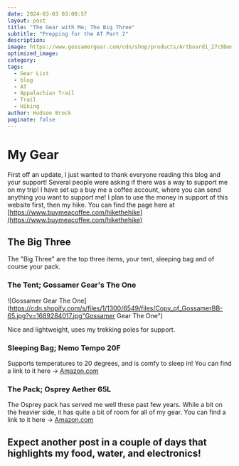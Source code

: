 ```yaml
---
date: 2024-03-03 03:08:57
layout: post
title: "The Gear with Me; The Big Three"
subtitle: "Prepping for the AT Part 2"
description: 
image: https://www.gossamergear.com/cdn/shop/products/Artboard1_27c9bed7-63a1-4266-a0ee-96d36f489228_900x.png?v=1604434484.png
optimized_image:
category:
tags:
  - Gear List
  - blog
  - AT
  - Appalachian Trail
  - Trail
  - Hiking  
author: Hudson Brock
paginate: false
---
```

# My Gear

First off an update, I just wanted to thank everyone reading this blog and your support! Several people were asking if there was a way to support me on my trip! I have set up a buy me a coffee account, where you can send anything you want to support me! I plan to use the money in support of this website first, then my hike. You can find the page here at [https://www.buymeacoffee.com/hikethehike](https://www.buymeacoffee.com/hikethehike)

## The Big Three

The "Big Three" are the top three items, your tent, sleeping bag and of course your pack.

### The Tent; Gossamer Gear's The One

![Gossamer Gear The One](https://cdn.shopify.com/s/files/1/1300/6549/files/Copy_of_GossamerBB-65.jpg?v=1689284017.jpg"Gossamer Gear The One")

Nice and lightweight, uses my trekking poles for support.

### Sleeping Bag; Nemo Tempo 20F

Supports temperatures to 20 degrees, and is comfy to sleep in! You can find a link to it here ->
[Amazon.com](https://www.amazon.com/NEMO-Synthetic-Sleeping-35-Degree-Regular/dp/B0BMTQVH79/ref=sr_1_1?crid=341HSMQYTRJFJ&amp;dib=eyJ2IjoiMSJ9.2fzr49G7WnTlkPZgd6uCHTvmsI298LQ0dr8-lkC-qdsSsj6u8SzStvaXbKhoThX2PWdap8flNuHNjlDemXb7NH-HNJ0VvF_XRs_I811zs_PQl6KbOC8iVGLEPpr_2aVSPQXDUU3QeNgkOjULnC9v6tZ8dSIY0pw21af8AfwNR0F8l-b9XLjfYS7Qj5PVJt-gY-Gw-fM6Fqliq0F4D1gdH0IC3ZbWK2ycnM9FYy90HE4.SH82SsxuYOzZv4feBen7AzPJ-2oftbtdO77Dsuqgd4s&amp;dib_tag=se&amp;keywords=nemo%252Btempo&amp;qid=1709436320&amp;sprefix=nemo%252Btempo%252Caps%252C140&amp;sr=8-1&amp;th=1&_encoding=UTF8&tag=hikethehike-20&linkCode=ur2&linkId=50df7428a46f32fe6ad68c55e2238e4a&camp=1789&creative=9325)

### The Pack; Osprey Aether 65L

The Osprey pack has served me well these past few years. While a bit on the heavier side, it has quite a bit of room for all of my gear. You can find a link to it here ->
[Amazon.com](https://www.amazon.com/Osprey-Aether-Backpacking-Backpack-Medium/dp/B08LNYJVML/ref=sr_1_1?crid=FW6Z7BLLLT4C&dib=eyJ2IjoiMSJ9.qTkDyRPrNS8i4CbaPw2GEGdDwlvDQdKNmpGHCz0Uih5c1d0eYczxJ7ra45dphpCbrmUnOQWlH6RxEG47Llqmi4QkSgBj3iR5PpDvH748-clUAtQuVvfKKOwiU80srhNqYvDYWj7acq1thG_EMq-WWHQiQDcVLp5A4iqc2ZU1dnLJJF27DkGKytiknYaLCRIAZsUQIUcZyw5NX6ohIaxC9rZQPNNqefiRhMDz6_VnYPGev-heyLxogAwhnYqKcjTeREhDhpI-naD5gYWMCJOWI9FMu_WDyACeZ9_7DwfVCZA.8agdCRmlJ31ezLpYIEIrgEy1LIoYMyz7hOfWG_tm-P0&dib_tag=se&keywords=osprey+aether+65&qid=1709437004&sprefix=osprey+aether%252Caps%252C137&sr=8-1&_encoding=UTF8&tag=hikethehike-20&linkCode=ur2&linkId=0dd6094e93f8b5207290f9171b0cc174&camp=1789&creative=9325)

## Expect another post in a couple of days that highlights my food, water, and electronics!



